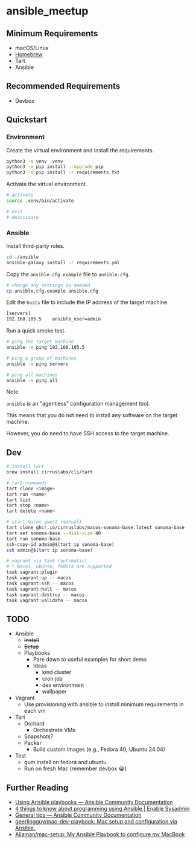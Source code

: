 # ansible_meetup

## Minimum Requirements

* macOS/Linux
* [Homebrew](https://brew.sh)
* Tart
* Ansible

## Recommended Requirements

* Devbox

## Quickstart

### Environment

Create the virtual environment and install the requirements.

```bash
python3 -m venv .venv
python3 -m pip install --upgrade pip
python3 -m pip install -r requirements.txt
```

Activate the virtual environment.

```bash
# activate
source .venv/bin/activate

# exit
# deactivate
```

### Ansible

Install third-party roles.

```bash
cd ./ansible
ansible-galaxy install -r requirements.yml
```

Copy the `ansible.cfg.example` file to `ansible.cfg`.

```bash
# change any settings as needed
cp ansible.cfg.example ansible.cfg
```

Edit the `hosts` file to include the IP address of the target machine.

```bash
[servers]
192.168.105.5    ansible_user=admin
```

Run a quick smoke test.

```bash
# ping the target machine
ansible -m ping 192.168.105.5

# ping a group of machines
ansible -m ping servers

# ping all machines
ansible -m ping all
```

> [!NOTE]
> `ansible` is an "agentless" configuration management tool.
>
> This means that you do not need to install any software on the target machine.
>
> However, you do need to have SSH access to the target machine.

## Dev

```bash
# install tart
brew install cirruslabs/cli/tart

# tart commands
tart clone <image>
tart run <name>
tart list
tart stop <name>
tart delete <name>

# start macos guest (manual)
tart clone ghcr.io/cirruslabs/macos-sonoma-base:latest sonoma-base
tart set sonoma-base --disk-size 40
tart run sonoma-base
ssh-copy-id admin@$(tart ip sonoma-base)
ssh admin@$(tart ip sonoma-base)

# vagrant via task (automatic)
# * macos, ubuntu, fedora are supported
task vagrant:plugin
task vagrant:up -- macos
task vagrant:ssh -- macos
task vagrant:halt -- macos
task vagrant:destroy -- macos
task vagrant:validate -- macos
```

## TODO

* Ansible
  * ~~Install~~
  * ~~Setup~~
  * Playbooks
    * Pare down to useful examples for short demo
    * Ideas
      * kind cluster
      * cron job
      * dev environment
      * wallpaper 
* Vagrant
  * Use provisioning with ansible to install minimum requirements in each vm
* Tart
  * Orchard
    * Orchestrate VMs
  * Snapshots?
  * Packer
    * Build custom images (e.g., Fedora 40, Ubuntu 24.04)
* Test
  * gum install on fedora and ubuntu
  * Run on fresh Mac (remember devbox 😭)

## Further Reading

* [Using Ansible playbooks — Ansible Community Documentation](https://docs.ansible.com/ansible/latest/playbook_guide/index.html)
* [4 things to know about programming using Ansible | Enable Sysadmin](https://www.redhat.com/sysadmin/ansible-coding-programming)
* [General tips — Ansible Community Documentation](https://docs.ansible.com/ansible/latest/tips_tricks/ansible_tips_tricks.html)
* [geerlingguy/mac-dev-playbook: Mac setup and configuration via Ansible.](https://github.com/geerlingguy/mac-dev-playbook)
* [Allaman/mac-setup: My Ansible Playbook to configure my MacBook](https://github.com/Allaman/mac-setup)
